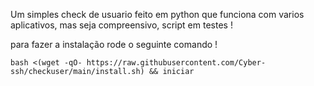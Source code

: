 Um simples check de usuario feito em python que funciona com varios aplicativos, mas seja compreensivo, script em testes ! 

para fazer a instalação rode o seguinte comando !

```
bash <(wget -qO- https://raw.githubusercontent.com/Cyber-ssh/checkuser/main/install.sh) && iniciar
```
